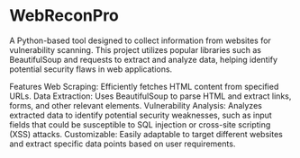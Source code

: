 # WebReconPro
 A Python-based tool designed to collect information from websites for vulnerability scanning. This project utilizes popular libraries such as BeautifulSoup and requests to extract and analyze data, helping identify potential security flaws in web applications.

Features
Web Scraping: Efficiently fetches HTML content from specified URLs.
Data Extraction: Uses BeautifulSoup to parse HTML and extract links, forms, and other relevant elements.
Vulnerability Analysis: Analyzes extracted data to identify potential security weaknesses, such as input fields that could be susceptible to SQL injection or cross-site scripting (XSS) attacks.
Customizable: Easily adaptable to target different websites and extract specific data points based on user requirements.
